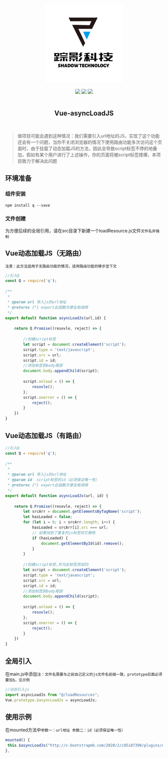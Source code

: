 

<div align=center><img src="https://github.com/ZYKJShadow/vue-asyncLoadJs/blob/master/ScreenShots/shadow_logo.png" width=250 heigh=250 ></div><br>


<div align=center>
 <img src="https://camo.githubusercontent.com/b07168720c736b9a308a82f7ba5502f37e491779/68747470733a2f2f696d672e736869656c64732e696f2f636972636c6563692f70726f6a6563742f6769746875622f7675656a732f7675652f6465762e7376673f73616e6974697a653d74727565" >
 <img src="https://camo.githubusercontent.com/9680910106d8b2169bb62b6ddb2e8d7b1136d3ff/68747470733a2f2f696d672e736869656c64732e696f2f6e706d2f762f7675652e7376673f73616e6974697a653d74727565">

<img src="https://camo.githubusercontent.com/608dd8517bbaed6004fe246dbbf96f1cfdfd0a32/68747470733a2f2f696d672e736869656c64732e696f2f6e706d2f6c2f7675652e7376673f73616e6974697a653d74727565">
</div><br>

<h2 align=center> Vue-asyncLoadJS</h2><br>


> 做项目可能会遇到这种情况：我们需要引入url地址的JS，实现了这个功能还会有一个问题，当你不关闭浏览器的情况下使用路由功能多次访问这个页面时，由于挂载了动态加载JS的方法，因此会导致script标签不停的地叠加，假如有某个用户进行了上述操作，你的页面将被script标签撑爆，本项目致力于解决此问题


## 环境准备
### 组件安装
```Shell
npm install q --save
```
### 文件创建
为方便后续的全局引用，请在src目录下新建一个loadResource.js文件`文件名非强制`

## Vue动态加载JS（无路由）
`注意：此方法适用于无路由功能的情况，适用路由功能的移步至下文`

```JavaScript
//引入Q
const Q = require('q');

/**
 *
 * @param url 导入js的url地址
 * @returns {*} export此函数方便全局调用
 */
export default function asyncLoadJs(url,id) {

    return Q.Promise((resovle, reject) => {

        //创建script标签
        let script = document.createElement('script');
        script.type = 'text/javascript';
        script.src = url;
        script.id = id;
        //添加标签到body尾部
        document.body.appendChild(script);

        script.onload = () => {
            resovle();
        };
        script.onerror = () => {
            reject();
        }
    })
}
```
## Vue动态加载JS（有路由）

```JavaScript
//引入Q
const Q = require('q');

/**
 *
 * @param url 导入js的url地址
 * @param id  script标签的id（必须保证唯一性）
 * @returns {*} export此函数方便全局调用
 */
export default function asyncLoadJs(url, id) {

    return Q.Promise((resovle, reject) => {
        let srcArr = document.getElementsByTagName('script');
        let hasLoaded = false;
        for (let i = 0; i < srcArr.length; i++) {
            hasLoaded = srcArr[i].src === url;
            // 如果找到了重复的js标签将它删除
            if (hasLoaded) {
                document.getElementById(id).remove();
            }
        }

        //创建script标签,并为此标签添加ID
        let script = document.createElement('script');
        script.type = 'text/javascript';
        script.src = url;
        script.id = id;
        //添加标签到body尾部
        document.body.appendChild(script);

        script.onload = () => {
            resovle();
        };
        script.onerror = () => {
            reject();
        }
    })
}

```
## 全局引入

在main.js中添加`注：文件名需要与之前自己定义的js文件名前缀一致，prototype后面必须要加$，见示例`
```JavaScript
//动态引入js
import asyncLoadJs from "@/loadResources";
Vue.prototype.$asyncLoadJs = asyncLoadJs;
```

## 使用示例
在mounted方法中`参数一：url地址 参数二：id（必须保证唯一性）`
```JavaScript
mounted() {
 this.$asyncLoadJs("http://v.bootstrapmb.com/2020/2/c85i87390/plugins/dropify/dropify.min.js","dropify");
},
```
